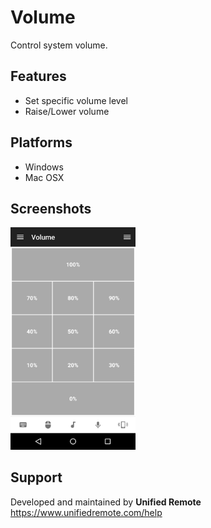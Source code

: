 # Volume
Control system volume.

## Features
*  Set specific volume level
*  Raise/Lower volume

## Platforms
* Windows
* Mac OSX

## Screenshots
<img src="screen.png" width="200" />

## Support
Developed and maintained by **Unified Remote**  
https://www.unifiedremote.com/help